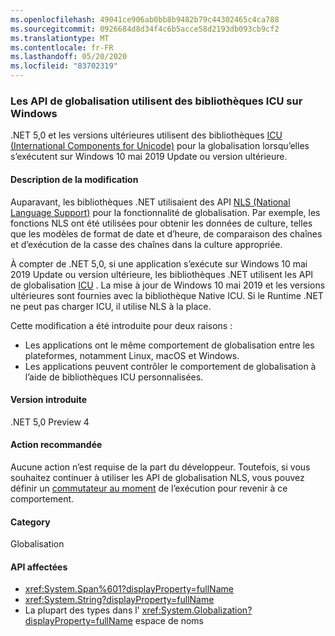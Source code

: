 ```yaml
---
ms.openlocfilehash: 49041ce906ab0bb8b9482b79c44302465c4ca788
ms.sourcegitcommit: 0926684d8d34f4c6b5acce58d2193db093cb9cf2
ms.translationtype: MT
ms.contentlocale: fr-FR
ms.lasthandoff: 05/20/2020
ms.locfileid: "83702319"
---
```

### <a name="globalization-apis-use-icu-libraries-on-windows"></a>Les API de globalisation utilisent des bibliothèques ICU sur Windows

.NET 5,0 et les versions ultérieures utilisent des bibliothèques [ICU (International Components for Unicode)](http://site.icu-project.org/home) pour la globalisation lorsqu’elles s’exécutent sur Windows 10 mai 2019 Update ou version ultérieure.

#### <a name="change-description"></a>Description de la modification

Auparavant, les bibliothèques .NET utilisaient des API [NLS (National Language Support)](/windows/win32/intl/national-language-support) pour la fonctionnalité de globalisation. Par exemple, les fonctions NLS ont été utilisées pour obtenir les données de culture, telles que les modèles de format de date et d’heure, de comparaison des chaînes et d’exécution de la casse des chaînes dans la culture appropriée.

À compter de .NET 5,0, si une application s’exécute sur Windows 10 mai 2019 Update ou version ultérieure, les bibliothèques .NET utilisent les API de globalisation [ICU](http://site.icu-project.org/home) . La mise à jour de Windows 10 mai 2019 et les versions ultérieures sont fournies avec la bibliothèque Native ICU. Si le Runtime .NET ne peut pas charger ICU, il utilise NLS à la place.

Cette modification a été introduite pour deux raisons :

- Les applications ont le même comportement de globalisation entre les plateformes, notamment Linux, macOS et Windows.
- Les applications peuvent contrôler le comportement de globalisation à l’aide de bibliothèques ICU personnalisées.

#### <a name="version-introduced"></a>Version introduite

.NET 5,0 Preview 4

#### <a name="recommended-action"></a>Action recommandée

Aucune action n’est requise de la part du développeur. Toutefois, si vous souhaitez continuer à utiliser les API de globalisation NLS, vous pouvez définir un [commutateur au moment](../../../../docs/core/run-time-config/globalization.md#nls) de l’exécution pour revenir à ce comportement.

#### <a name="category"></a>Category

Globalisation

#### <a name="affected-apis"></a>API affectées

- <xref:System.Span%601?displayProperty=fullName>
- <xref:System.String?displayProperty=fullName>
- La plupart des types dans l' <xref:System.Globalization?displayProperty=fullName> espace de noms

<!--

#### Affected APIs

- `T:System.Span%601`
- `T:System.String`
- `N:System.Globalization`

-->
